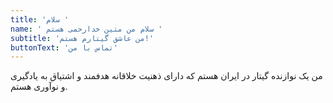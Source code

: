```yaml
---
title: 'سلام '
name: ' سلام من متین خدارحمی هستم '
subtitle: 'من عاشق گیتارم هستم!'
buttonText: 'تماس با من'
---
```


من یک نوازنده گیتار در ایران هستم که دارای ذهنیت خلاقانه هدفمند و اشتیاق به یادگیری و نوآوری هستم.
